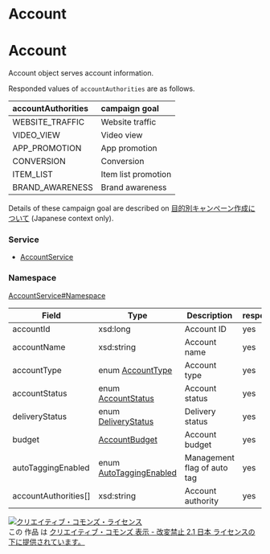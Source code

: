 

# Account

# Account
 
Account object serves account information.
 
Responded values of `accountAuthorities` are as follows.
 
| accountAuthorities | campaign goal        |
|:-------------------|:---------------------|
| WEBSITE_TRAFFIC    | Website traffic      |
| VIDEO_VIEW         | Video view           |
| APP_PROMOTION      | App promotion        |
| CONVERSION         | Conversion           |
| ITEM_LIST          | Item list promotion  |
| BRAND_AWARENESS    | Brand awareness      |
 
Details of these campaign goal are described on [目的別キャンペーン作成について](https://ads-help.yahoo.co.jp/yahooads/display/articledetail?lan=ja&aid=51512) (Japanese context only).

### Service

+ [AccountService](../../services/AccountService.md)

### Namespace

[AccountService#Namespace](../../services/AccountService.md#namespace)

| Field | Type | Description | response | set |
| ----- | ---- | ----------- | -------- | --------- |
| accountId | xsd:long | Account ID | yes | Req | |
| accountName | xsd:string | Account name | yes | Opt | |
| accountType | enum [AccountType](./AccountType.md) | Account type | yes | - | |
| accountStatus | enum [AccountStatus](./AccountStatus.md) | Account status | yes | - | |
| deliveryStatus | enum [DeliveryStatus](./DeliveryStatus.md) | Delivery status | yes | Opt | |
| budget | [AccountBudget](./AccountBudget.md) | Account budget | yes | - | |
| autoTaggingEnabled | enum [AutoTaggingEnabled](./AutoTaggingEnabled.md) | Management flag of auto tag | yes | Opt<br/>default: FALSE | |
| accountAuthorities[] | xsd:string | Account authority | yes | - | |

<a rel="license" href="http://creativecommons.org/licenses/by-nd/2.1/jp/"><img alt="クリエイティブ・コモンズ・ライセンス" style="border-width:0" src="https://i.creativecommons.org/l/by-nd/2.1/jp/88x31.png" /></a><br />この 作品 は <a rel="license" href="http://creativecommons.org/licenses/by-nd/2.1/jp/">クリエイティブ・コモンズ 表示 - 改変禁止 2.1 日本 ライセンスの下に提供されています。</a>
